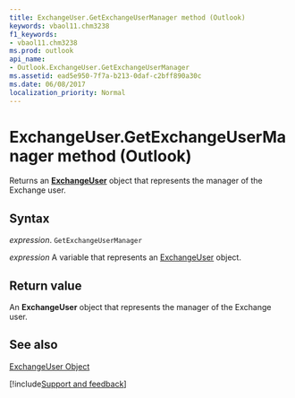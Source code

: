 ```yaml
---
title: ExchangeUser.GetExchangeUserManager method (Outlook)
keywords: vbaol11.chm3238
f1_keywords:
- vbaol11.chm3238
ms.prod: outlook
api_name:
- Outlook.ExchangeUser.GetExchangeUserManager
ms.assetid: ead5e950-7f7a-b213-0daf-c2bff890a30c
ms.date: 06/08/2017
localization_priority: Normal
---
```



# ExchangeUser.GetExchangeUserManager method (Outlook)

Returns an  **[ExchangeUser](Outlook.ExchangeUser.md)** object that represents the manager of the Exchange user.


## Syntax

_expression_. `GetExchangeUserManager`

_expression_ A variable that represents an [ExchangeUser](Outlook.ExchangeUser.md) object.


## Return value

An  **ExchangeUser** object that represents the manager of the Exchange user.


## See also


[ExchangeUser Object](Outlook.ExchangeUser.md)

[!include[Support and feedback](~/includes/feedback-boilerplate.md)]